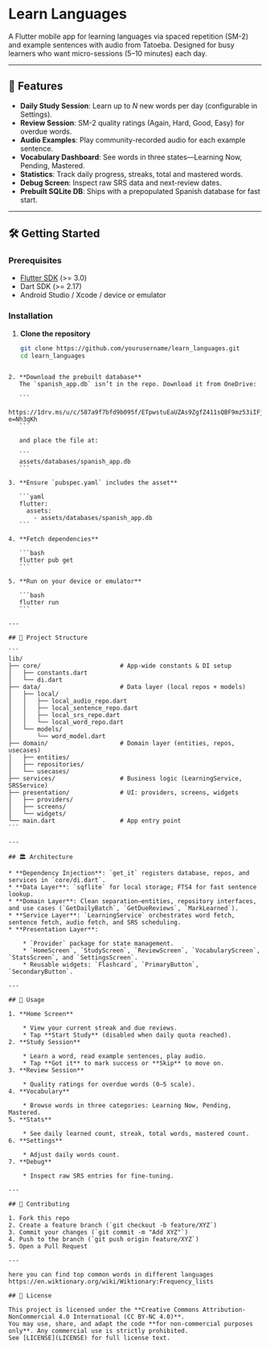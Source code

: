 # Learn Languages

A Flutter mobile app for learning languages via spaced repetition (SM-2) and example sentences with audio from Tatoeba. Designed for busy learners who want micro-sessions (5–10 minutes) each day.

---

## 🚀 Features

- **Daily Study Session**: Learn up to _N_ new words per day (configurable in Settings).  
- **Review Session**: SM-2 quality ratings (Again, Hard, Good, Easy) for overdue words.  
- **Audio Examples**: Play community-recorded audio for each example sentence.  
- **Vocabulary Dashboard**: See words in three states—Learning Now, Pending, Mastered.  
- **Statistics**: Track daily progress, streaks, total and mastered words.  
- **Debug Screen**: Inspect raw SRS data and next-review dates.  
- **Prebuilt SQLite DB**: Ships with a prepopulated Spanish database for fast start.  

---

## 🛠 Getting Started

### Prerequisites

- [Flutter SDK](https://flutter.dev/docs/get-started/install) (>= 3.0)  
- Dart SDK (>= 2.17)  
- Android Studio / Xcode / device or emulator  

### Installation

1. **Clone the repository**  
   ```bash
   git clone https://github.com/yourusername/learn_languages.git
   cd learn_languages
````

2. **Download the prebuilt database**
   The `spanish_app.db` isn’t in the repo. Download it from OneDrive:

   ```
   https://1drv.ms/u/c/587a9f7bfd9b095f/ETpwstuEaUZAs9ZgfZ411sQBF9mz53iIFjPcv4EvIEVecQ?e=Nh3qKh
   ```

   and place the file at:

   ```
   assets/databases/spanish_app.db
   ```

3. **Ensure `pubspec.yaml` includes the asset**

   ```yaml
   flutter:
     assets:
       - assets/databases/spanish_app.db
   ```

4. **Fetch dependencies**

   ```bash
   flutter pub get
   ```

5. **Run on your device or emulator**

   ```bash
   flutter run
   ```

---

## 📂 Project Structure

```
lib/
├── core/                      # App-wide constants & DI setup
│   ├── constants.dart
│   └── di.dart
├── data/                      # Data layer (local repos + models)
│   ├── local/
│   │   ├── local_audio_repo.dart
│   │   ├── local_sentence_repo.dart
│   │   ├── local_srs_repo.dart
│   │   └── local_word_repo.dart
│   └── models/
│       └── word_model.dart
├── domain/                    # Domain layer (entities, repos, usecases)
│   ├── entities/
│   ├── repositories/
│   └── usecases/
├── services/                  # Business logic (LearningService, SRSService)
├── presentation/              # UI: providers, screens, widgets
│   ├── providers/
│   ├── screens/
│   └── widgets/
└── main.dart                  # App entry point
```

---

## 🏛 Architecture

* **Dependency Injection**: `get_it` registers database, repos, and services in `core/di.dart`.
* **Data Layer**: `sqflite` for local storage; FTS4 for fast sentence lookup.
* **Domain Layer**: Clean separation—entities, repository interfaces, and use cases (`GetDailyBatch`, `GetDueReviews`, `MarkLearned`).
* **Service Layer**: `LearningService` orchestrates word fetch, sentence fetch, audio fetch, and SRS scheduling.
* **Presentation Layer**:

    * `Provider` package for state management.
    * `HomeScreen`, `StudyScreen`, `ReviewScreen`, `VocabularyScreen`, `StatsScreen`, and `SettingsScreen`.
    * Reusable widgets: `Flashcard`, `PrimaryButton`, `SecondaryButton`.

---

## 🎯 Usage

1. **Home Screen**

    * View your current streak and due reviews.
    * Tap **Start Study** (disabled when daily quota reached).
2. **Study Session**

    * Learn a word, read example sentences, play audio.
    * Tap **Got it** to mark success or **Skip** to move on.
3. **Review Session**

    * Quality ratings for overdue words (0–5 scale).
4. **Vocabulary**

    * Browse words in three categories: Learning Now, Pending, Mastered.
5. **Stats**

    * See daily learned count, streak, total words, mastered count.
6. **Settings**

    * Adjust daily words count.
7. **Debug**

    * Inspect raw SRS entries for fine-tuning.

---

## 🤝 Contributing

1. Fork this repo
2. Create a feature branch (`git checkout -b feature/XYZ`)
3. Commit your changes (`git commit -m "Add XYZ"`)
4. Push to the branch (`git push origin feature/XYZ`)
5. Open a Pull Request

---

here you can find top common words in different languages
https://en.wiktionary.org/wiki/Wiktionary:Frequency_lists

## 📝 License

This project is licensed under the **Creative Commons Attribution-NonCommercial 4.0 International (CC BY-NC 4.0)**.
You may use, share, and adapt the code **for non-commercial purposes only**. Any commercial use is strictly prohibited.
See [LICENSE](LICENSE) for full license text.

